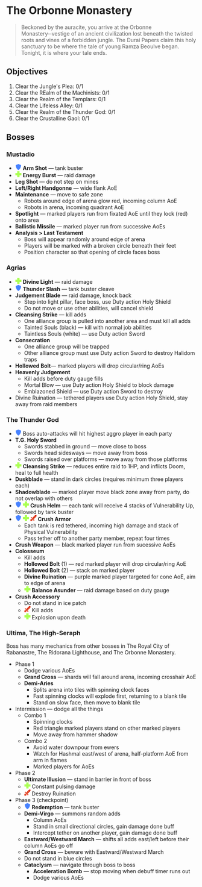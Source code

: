 # The Orbonne Monastery

> Beckoned by the auracite, you arrive at the Orbonne Monastery─vestige of an ancient civilization lost beneath the twisted roots and vines of a forbidden jungle. The Durai Papers claim this holy sanctuary to be where the tale of young Ramza Beoulve began. Tonight, it is where your tale ends.

## Objectives

1. Clear the Jungle's Plea: 0/1
2. Clear the REalm of the Machinists: 0/1
3. Clear the Realm of the Templars: 0/1
4. Clear the Lifeless Alley: 0/1
5. Clear the Realm of the Thunder God: 0/1
6. Clear the Crustalline Gaol: 0/1

## Bosses

### Mustadio

- ![](/assets/icons/role-tank.png) **Arm Shot** — tank buster
- ![](/assets/icons/role-healer.png) **Energy Burst** — raid damage
- **Leg Shot** — do not step on mines
- **Left/Right Handgonne** — wide flank AoE
- **Maintenance** — move to safe zone
    - Robots around edge of arena glow red, incoming column AoE
    - Robots in arena, incoming quadrant AoE
- **Spotlight** — marked players run from fixated AoE until they lock (red) onto area
- **Ballistic Missile** — marked player run from successive AoEs
- **Analysis > Last Testament**
    - Boss will appear randomly around edge of arena
    - Players will be marked with a broken circle beneath their feet
    - Position character so that opening of circle faces boss

### Agrias

- ![](/assets/icons/role-healer.png) **Divine Light** — raid damage
- ![](/assets/icons/role-tank.png) **Thunder Slash** — tank buster cleave
- **Judgement Blade** — raid damage, knock back
    - Step into light pillar, face boss, use Duty action Holy Shield
    - Do not move or use other abilities, will cancel shield
- **Cleansing Strike** — kill adds
    - One alliance group is pulled into another area and must kill all adds
    - Tainted Souls (black) — kill with normal job abilities
    - Taintless Souls (white) — use Duty action Sword
- **Consecration**
    - One alliance group will be trapped
    - Other alliance group must use Duty action Sword to destroy Halidom traps
- **Hollowed Bolt**— marked players will drop circular/ring AoEs
- **Heavenly Judgement**
    - Kill adds before duty gauge fills
    - Mortal Blow — use Duty action Holy Shield to block damage
    - Emblazoned Shield — use Duty action Sword to destroy
- Divine Ruination — tethered players use Duty action Holy Shield, stay away from raid members

### The Thunder God

- ![](/assets/icons/role-tank.png) Boss auto-attacks will hit highest aggro player in each party
- **T.G. Holy Sword**
    - Swords stabbed in ground — move close to boss
    - Swords head sidesways — move away from boss
    - Swords raised over platforms — move away from those platforms
- ![](/assets/icons/role-healer.png) **Cleansing Strike** — reduces entire raid to 1HP, and inflicts Doom, heal to full health
- **Duskblade** — stand in dark circles (requires minimum three players each)
- **Shadowblade** — marked player move black zone away from party, do not overlap with others
- ![](/assets/icons/role-tank.png) ![](/assets/icons/role-healer.png) **Crush Helm** — each tank will receive 4 stacks of Vulnerability Up, followed by tank buster
- ![](/assets/icons/role-tank.png) ![](/assets/icons/role-healer.png) ![](/assets/icons/role-dps.png) **Crush Armor**
    - Each tank is red tethered, incoming high damage and stack of Physical Vulnerability
    - Pass tether off to another party member, repeat four times
- **Crush Weapon** — black marked player run from sucessive AoEs
- **Colosseum**
    - Kill adds
    - **Hollowed Bolt** (1) — red marked player will drop circular/ring AoE
    - **Hollowed Bolt** (2) — stack on marked player
    - **Divine Ruination** — purple marked player targeted for cone AoE, aim to edge of arena
    - ![](/assets/icons/role-healer.png) **Balance Asunder** — raid damage based on duty gauge
- **Crush Accessory**
    - Do not stand in ice patch
    - ![](/assets/icons/role-dps.png) Kill adds
    - ![](/assets/icons/role-healer.png) Explosion upon death

### Ultima, The High-Seraph

Boss has many mechanics from other bosses in The Royal City of Rabanastre, The Ridorana Lighthouse, and The Orbonne Monastery.

- Phase 1
    - Dodge various AoEs
    - **Grand Cross** — shards will fall around arena, incoming crosshair AoE
    - **Demi-Aries**
        - Splits arena into tiles with spinning clock faces
        - Fast spinning clocks will explode first, returning to a blank tile
        - Stand on slow face, then move to blank tile
- Intermission — dodge all the things
    - Combo 1
        - Spinning clocks
        - Red triangle marked players stand on other marked players
        - Move away from hammer shadow
    - Combo 2
        - Avoid water downpour from ewers
        - Watch for Hashmal east/west of arena, half-platform AoE from arm in flames
        - Marked players for AoEs
- Phase 2
    - **Ultimate Illusion** — stand in barrier in front of boss
    - ![](/assets/icons/role-healer.png) Constant pulsing damage
    - ![](/assets/icons/role-dps.png) Destroy Ruination
- Phase 3 (checkpoint)
    - ![](/assets/icons/role-tank.png) **Redemption** — tank buster
    - **Demi-Virgo** — summons random adds
        - Column AoEs
        - Stand in small directional circles, gain damage done buff
        - Intercept tether on another player, gain damage done buff
    - **Eastward/Westward March** — shifts all adds east/left before their column AoEs go off
    - **Grand Cross** — beware with Eastward/Westward March
    - Do not stand in blue circles
    - **Cataclysm** — navigate through boss to boss
        - **Acceleration Bomb** — stop moving when debuff timer runs out
        - Dodge various AoEs
